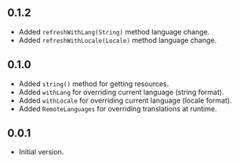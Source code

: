 ## 0.1.2

* Added `refreshWithLang(String)` method language change.
* Added `refreshWithLocale(Locale)` method language change.

## 0.1.0

* Added `string()` method for getting resources.
* Added `withLang` for overriding current language (string format).
* Added `withLocale` for overriding current language (locale format).
* Added `RemoteLanguages` for overriding translations at runtime.

## 0.0.1

* Initial version.
